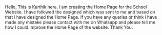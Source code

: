 Hello,
This is Karthik here.
I am creating the Home Page for the School Website. 
I have followed the designed which was sent to me and based on that i have designed the Home Page.
If you have any queries or think I have made any mistake please contact with me on Whatsapp and please tell me 
how I could improve the Home Page of the website.
Thank You.